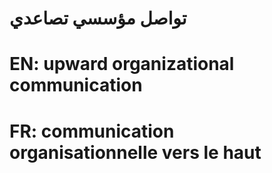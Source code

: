 # تواصل مؤسسي تصاعدي

# EN: upward organizational communication

# FR: communication organisationnelle vers le haut
